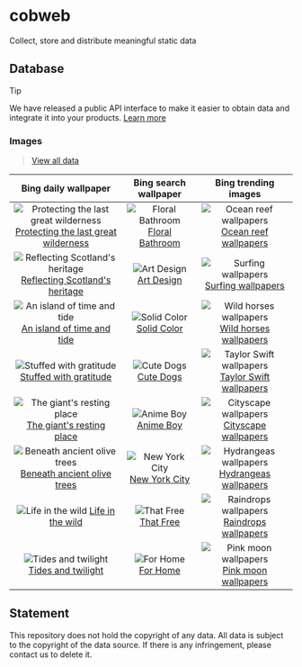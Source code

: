 # cobweb

Collect, store and distribute meaningful static data

## Database

> [!TIP]
> We have released a public API interface to make it easier to obtain data and integrate it into your products. [Learn more](https://api.cobweb.litingyes.top/)

### Images

> [View all data](./database/images/)

<!-- IMAGES_START -->

|                                                                                                           Bing daily wallpaper                                                                                                           |                                                                                                                    Bing search wallpaper                                                                                                                     |                                                                                              Bing trending images                                                                                              |
| :--------------------------------------------------------------------------------------------------------------------------------------------------------------------------------------------------------------------------------------: | :----------------------------------------------------------------------------------------------------------------------------------------------------------------------------------------------------------------------------------------------------------: | :------------------------------------------------------------------------------------------------------------------------------------------------------------------------------------------------------------: |
| ![Protecting the last great wilderness](https://bing.com/th?id=OHR.IcebergsAntarctica_EN-US6829804691_UHD.jpg&w=474) [Protecting the last great wilderness](https://bing.com/th?id=OHR.IcebergsAntarctica_EN-US6829804691_UHD.jpg&w=474) | ![Floral Bathroom](https://tse1.mm.bing.net/th?q=Floral+Bathroom+Wallpaper&pid=Api&mkt=en-US&cc=US&setlang=en&adlt=strict&t=1) [Floral Bathroom](https://tse1.mm.bing.net/th?q=Floral+Bathroom+Wallpaper&pid=Api&mkt=en-US&cc=US&setlang=en&adlt=strict&t=1) |   ![Ocean reef wallpapers](https://tse2.mm.bing.net/th?id=OET.95d0929343db44e7a71bb845c7992ae5&pid=Api) [Ocean reef wallpapers](https://tse2.mm.bing.net/th?id=OET.95d0929343db44e7a71bb845c7992ae5&pid=Api)   |
|           ![Reflecting Scotland's heritage](https://bing.com/th?id=OHR.KilchurnAutumn_EN-US6737063910_UHD.jpg&w=474) [Reflecting Scotland's heritage](https://bing.com/th?id=OHR.KilchurnAutumn_EN-US6737063910_UHD.jpg&w=474)           |           ![Art Design](https://tse2.mm.bing.net/th?q=Art+Design+Wallpaper&pid=Api&mkt=en-US&cc=US&setlang=en&adlt=strict&t=1) [Art Design](https://tse2.mm.bing.net/th?q=Art+Design+Wallpaper&pid=Api&mkt=en-US&cc=US&setlang=en&adlt=strict&t=1)           |      ![Surfing wallpapers](https://tse4.mm.bing.net/th?id=OET.4008adf40e4f4eaf80ab5980817e3b24&pid=Api) [Surfing wallpapers](https://tse4.mm.bing.net/th?id=OET.4008adf40e4f4eaf80ab5980817e3b24&pid=Api)      |
|                   ![An island of time and tide](https://bing.com/th?id=OHR.MtStMichel_EN-US6641012356_UHD.jpg&w=474) [An island of time and tide](https://bing.com/th?id=OHR.MtStMichel_EN-US6641012356_UHD.jpg&w=474)                   |         ![Solid Color](https://tse1.mm.bing.net/th?q=Solid+Color+Wallpaper&pid=Api&mkt=en-US&cc=US&setlang=en&adlt=strict&t=1) [Solid Color](https://tse1.mm.bing.net/th?q=Solid+Color+Wallpaper&pid=Api&mkt=en-US&cc=US&setlang=en&adlt=strict&t=1)         |  ![Wild horses wallpapers](https://tse1.mm.bing.net/th?id=OET.fe60bdf1503f41e0b0f2193a895e152e&pid=Api) [Wild horses wallpapers](https://tse1.mm.bing.net/th?id=OET.fe60bdf1503f41e0b0f2193a895e152e&pid=Api)  |
|                       ![Stuffed with gratitude](https://bing.com/th?id=OHR.TomTurkeys_EN-US6212893518_UHD.jpg&w=474) [Stuffed with gratitude](https://bing.com/th?id=OHR.TomTurkeys_EN-US6212893518_UHD.jpg&w=474)                       |             ![Cute Dogs](https://tse3.mm.bing.net/th?q=Cute+Dogs+Wallpaper&pid=Api&mkt=en-US&cc=US&setlang=en&adlt=strict&t=1) [Cute Dogs](https://tse3.mm.bing.net/th?q=Cute+Dogs+Wallpaper&pid=Api&mkt=en-US&cc=US&setlang=en&adlt=strict&t=1)             | ![Taylor Swift wallpapers](https://tse1.mm.bing.net/th?id=OET.df622bf74ecb4d04af62b096c2119373&pid=Api) [Taylor Swift wallpapers](https://tse1.mm.bing.net/th?id=OET.df622bf74ecb4d04af62b096c2119373&pid=Api) |
|                   ![The giant's resting place](https://bing.com/th?id=OHR.SemoisRiver_EN-US6047540380_UHD.jpg&w=474) [The giant's resting place](https://bing.com/th?id=OHR.SemoisRiver_EN-US6047540380_UHD.jpg&w=474)                   |             ![Anime Boy](https://tse3.mm.bing.net/th?q=Anime+Boy+Wallpaper&pid=Api&mkt=en-US&cc=US&setlang=en&adlt=strict&t=1) [Anime Boy](https://tse3.mm.bing.net/th?q=Anime+Boy+Wallpaper&pid=Api&mkt=en-US&cc=US&setlang=en&adlt=strict&t=1)             |    ![Cityscape wallpapers](https://tse1.mm.bing.net/th?id=OET.822b12427b2d4caaadff0079ed9c5491&pid=Api) [Cityscape wallpapers](https://tse1.mm.bing.net/th?id=OET.822b12427b2d4caaadff0079ed9c5491&pid=Api)    |
|                 ![Beneath ancient olive trees](https://bing.com/th?id=OHR.TrulliGrove_EN-US5919292259_UHD.jpg&w=474) [Beneath ancient olive trees](https://bing.com/th?id=OHR.TrulliGrove_EN-US5919292259_UHD.jpg&w=474)                 |     ![New York City](https://tse1.mm.bing.net/th?q=New+York+City+Wallpaper&pid=Api&mkt=en-US&cc=US&setlang=en&adlt=strict&t=1) [New York City](https://tse1.mm.bing.net/th?q=New+York+City+Wallpaper&pid=Api&mkt=en-US&cc=US&setlang=en&adlt=strict&t=1)     |   ![Hydrangeas wallpapers](https://tse1.mm.bing.net/th?id=OET.7d262970ebc246c784ac013b60574e62&pid=Api) [Hydrangeas wallpapers](https://tse1.mm.bing.net/th?id=OET.7d262970ebc246c784ac013b60574e62&pid=Api)   |
|                       ![Life in the wild](https://bing.com/th?id=OHR.AmboseliGiraffes_EN-US9072366924_UHD.jpg&w=474) [Life in the wild](https://bing.com/th?id=OHR.AmboseliGiraffes_EN-US9072366924_UHD.jpg&w=474)                       |             ![That Free](https://tse4.mm.bing.net/th?q=Wallpaper+That+Free&pid=Api&mkt=en-US&cc=US&setlang=en&adlt=strict&t=1) [That Free](https://tse4.mm.bing.net/th?q=Wallpaper+That+Free&pid=Api&mkt=en-US&cc=US&setlang=en&adlt=strict&t=1)             |    ![Raindrops wallpapers](https://tse1.mm.bing.net/th?id=OET.4902f376e11747ae921b54531effa992&pid=Api) [Raindrops wallpapers](https://tse1.mm.bing.net/th?id=OET.4902f376e11747ae921b54531effa992&pid=Api)    |
|                          ![Tides and twilight](https://bing.com/th?id=OHR.SonomaCoast_EN-US5218026576_UHD.jpg&w=474) [Tides and twilight](https://bing.com/th?id=OHR.SonomaCoast_EN-US5218026576_UHD.jpg&w=474)                          |               ![For Home](https://tse3.mm.bing.net/th?q=Wallpaper+for+Home&pid=Api&mkt=en-US&cc=US&setlang=en&adlt=strict&t=1) [For Home](https://tse3.mm.bing.net/th?q=Wallpaper+for+Home&pid=Api&mkt=en-US&cc=US&setlang=en&adlt=strict&t=1)               |    ![Pink moon wallpapers](https://tse3.mm.bing.net/th?id=OET.44d0aa6d5ac04ef38dc08953c6cb1190&pid=Api) [Pink moon wallpapers](https://tse3.mm.bing.net/th?id=OET.44d0aa6d5ac04ef38dc08953c6cb1190&pid=Api)    |

<!-- IMAGES_END -->

## Statement

This repository does not hold the copyright of any data. All data is subject to the copyright of the data source. If there is any infringement, please contact us to delete it.

